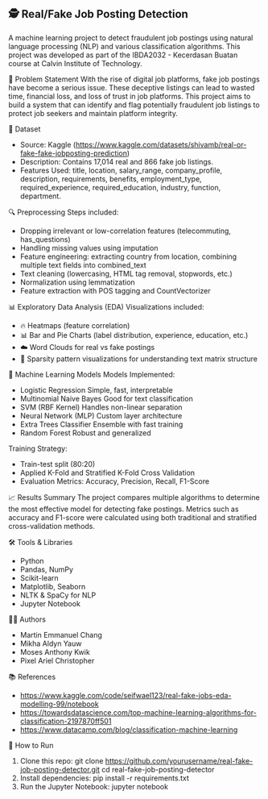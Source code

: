 

<h2> 🕵️ Real/Fake Job Posting Detection </h2>
A machine learning project to detect fraudulent job postings using natural language processing (NLP) and various classification algorithms. This project was developed as part of the IBDA2032 - Kecerdasan Buatan course at Calvin Institute of Technology.

📌 Problem Statement
With the rise of digital job platforms, fake job postings have become a serious issue. These deceptive listings can lead to wasted time, financial loss, and loss of trust in job platforms. This project aims to build a system that can identify and flag potentially fraudulent job listings to protect job seekers and maintain platform integrity.

📁 Dataset
- Source: Kaggle (https://www.kaggle.com/datasets/shivamb/real-or-fake-fake-jobposting-prediction)
- Description: Contains 17,014 real and 866 fake job listings.
- Features Used: title, location, salary_range, company_profile, description, requirements, benefits, employment_type, required_experience, required_education, industry, function, department.

🔍 Preprocessing
Steps included:
- Dropping irrelevant or low-correlation features (telecommuting, has_questions)
- Handling missing values using imputation
- Feature engineering: extracting country from location, combining multiple text fields into combined_text
- Text cleaning (lowercasing, HTML tag removal, stopwords, etc.)
- Normalization using lemmatization
- Feature extraction with POS tagging and CountVectorizer

📊 Exploratory Data Analysis (EDA)
Visualizations included:
- 🔥 Heatmaps (feature correlation)
- 📊 Bar and Pie Charts (label distribution, experience, education, etc.)
- ☁️ Word Clouds for real vs fake postings
- 🧩 Sparsity pattern visualizations for understanding text matrix structure

🤖 Machine Learning Models
Models Implemented:
- Logistic Regression	Simple, fast, interpretable
- Multinomial Naive Bayes	Good for text classification
- SVM (RBF Kernel)	Handles non-linear separation
- Neural Network (MLP)	Custom layer architecture
- Extra Trees Classifier	Ensemble with fast training
- Random Forest	Robust and generalized

Training Strategy:
- Train-test split (80:20)
- Applied K-Fold and Stratified K-Fold Cross Validation
- Evaluation Metrics: Accuracy, Precision, Recall, F1-Score

📈 Results Summary
The project compares multiple algorithms to determine the most effective model for detecting fake postings. Metrics such as accuracy and F1-score were calculated using both traditional and stratified cross-validation methods.

🛠 Tools & Libraries
- Python
- Pandas, NumPy
- Scikit-learn
- Matplotlib, Seaborn
- NLTK & SpaCy for NLP
- Jupyter Notebook

👨‍💻 Authors
- Martin Emmanuel Chang
- Mikha Aldyn Yauw
- Moses Anthony Kwik
- Pixel Ariel Christopher

📚 References
- https://www.kaggle.com/code/seifwael123/real-fake-jobs-eda-modelling-99/notebook
- https://towardsdatascience.com/top-machine-learning-algorithms-for-classification-2197870ff501
- https://www.datacamp.com/blog/classification-machine-learning

📂 How to Run
1. Clone this repo:
git clone https://github.com/yourusername/real-fake-job-posting-detector.git
cd real-fake-job-posting-detector
2. Install dependencies:
pip install -r requirements.txt
3. Run the Jupyter Notebook:
jupyter notebook


